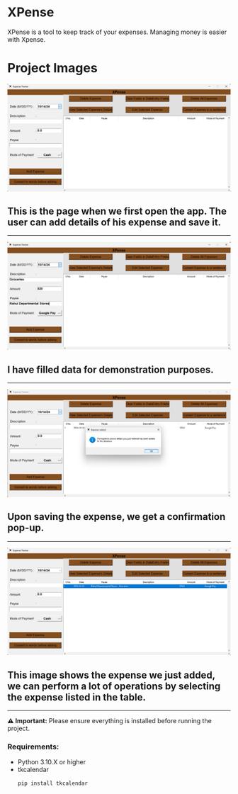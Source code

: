 # XPense
XPense is a tool to keep track of your expenses.
Managing money is easier with Xpense.

# Project Images

![Image 1](Images/Image1.png)
## This is the page when we first open the app. The user can add details of his expense and save it.
---
![Image 2](Images/Image2.png)
## I have filled data for demonstration purposes.
---
![Image 3](Images/Image3.png)
## Upon saving the expense, we get a confirmation pop-up.
---
![Image 4](Images/Image4.png)
## This image shows the expense we just added, we can perform a lot of operations by selecting the expense listed in the table.

---
**⚠️ Important:** Please ensure everything is installed before running the project.
### Requirements: 
- Python 3.10.X or higher
- tkcalendar
  ```bash
  pip install tkcalendar

